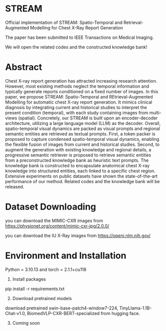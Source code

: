 # STREAM
Official implementation of STREAM: Spatio-Temporal and Retrieval-Augmented Modelling for Chest X-Ray Report Generation

The paper has been submitted to IEEE Transactions on Medical Imaging. 

We will open the related codes and the constructed knowledge bank! 

# Abstract
Chest X-ray report generation has attracted increasing research attention. However, most existing methods neglect the temporal information and typically generate reports conditioned on a fixed number of images. In this paper, we propose STREAM: Spatio-Temporal and REtrieval-Augmented Modelling for automatic chest X-ray report generation. It mimics clinical diagnosis by integrating current and historical studies to interpret the present condition (temporal), with each study containing images from multi-views (spatial). Concretely, our STREAM is built upon an encoder-decoder architecture, utilizing a large language model (LLM) as the decoder. Overall, spatio-temporal visual dynamics are packed as visual prompts and regional semantic entities are retrieved as textual prompts. First, a token packer is proposed to capture condensed spatio-temporal visual dynamics, enabling the flexible fusion of images from current and historical studies. Second, to augment the generation with existing knowledge and regional details, a progressive semantic retriever is proposed to retrieve semantic entities from a preconstructed knowledge bank as heuristic text prompts. The knowledge bank is constructed to encapsulate anatomical chest X-ray knowledge into structured entities, each linked to a specific chest region. Extensive experiments on public datasets have shown the state-of-the-art performance of our method. Related codes and the knowledge bank will be released.

# Dataset Downloading
you can download the MIMIC-CXR images from https://physionet.org/content/mimic-cxr-jpg/2.0.0/

you can download the IU X-Ray images from https://openi.nlm.nih.gov/

# Environment and Installation
Python = 3.10.13 and torch = 2.1.1+cu118

1. Install packages
   
pip install -r requirements.txt

2. Download pretrained models

download pretrained swin-base-patch4-window7-224, TinyLlama-1.1B-Chat-v1.0, BiomedVLP-CXR-BERT-specialized from hugging face.

3. Coming soon


